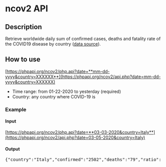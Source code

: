 # ncov2 API

## Description

Retrieve worldwide daily sum of confirmed cases, deaths and fatality rate of the COVID19 disease by country ([data source](https://github.com/CSSEGISandData/COVID-19/tree/master/csse_covid_19_data/csse_covid_19_daily_reports)).

## How to use

[https://phpapi.org/ncov2/php.api?date=**mm-dd-yyyy&country=XXXXXX**](https://phpapi.org/ncov2/api.php?date=mm-dd-yyyy&country=XXXXXX)

- Time range: from 01-22-2020 to yesterday (required)
- Country: any country where COVID-19 is

### Example

#### Input

[https://phpapi.org/ncov2/php.api?date=**03-03-2020&country=Italy**](https://phpapi.org/ncov2/api.php?date=03-05-2020&country=Italy)

#### Output

<pre>{"country":"Italy","confirmed":"2502","deaths":"79","ratio":3.16}</pre>
